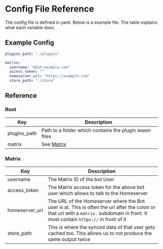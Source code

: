 # Config File Reference

The config file is defined in yaml. Below is a example file. The table explains what each variable does.

## Example Config

```yaml
plugins_path: "./plugins"

matrix:
  username: "@bot:example.com"
  access_token: ""
  homeserver_url: "https://example.com"
  store_path: "./store"
```

## Reference

### Root

| Key           | Description                                           |
| ------------- | ----------------------------------------------------- |
| plugins_path  | Path to a folder which contains the plugin wasm files |
| matrix        | See [Matrix](#matrix)                                 |

### Matrix

| Key            | Description                                                                                                     |
| -------------- | --------------------------------------------------------------------------------------------------------------- |
| username       | The Matrix ID of the bot User                                                                                   |
| access_token   | The Matrix access token for the above bot user which allows to talk to the Homeserver                           |
| homeserver_url | The URL of the Homeserver where the Bot user is at. This is often the url after the colon or that url with a `matrix.` subdomain in front. It must contain `https://` in front of it |
| store_path     | This is where the synced data of that user gets cached too. This allows us to not produce the same output twice |